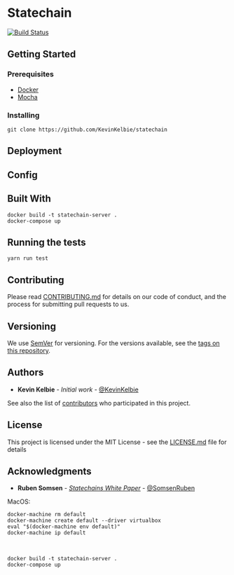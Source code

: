 # Statechain

[![Build Status](https://travis-ci.com/KevinKelbie/statechains-server.svg?token=fF7uR2XTCqqPgvdmqsLt&branch=master)](https://travis-ci.com/KevinKelbie/statechains-server)

## Getting Started

### Prerequisites

- [Docker](https://www.docker.com/)
- [Mocha](https://mochajs.org/)

### Installing

    git clone https://github.com/KevinKelbie/statechain

## Deployment

## Config



## Built With

    docker build -t statechain-server .
    docker-compose up

## Running the tests

    yarn run test

## Contributing

Please read [CONTRIBUTING.md]() for details on our code of conduct, and the process for submitting pull requests to us.

## Versioning

We use [SemVer](http://semver.org/) for versioning. For the versions available, see the [tags on this repository](https://github.com/your/project/tags). 

## Authors

* **Kevin Kelbie** - *Initial work* - [@KevinKelbie](https://twitter.com/KevinKelbie)

See also the list of [contributors](https://github.com/your/project/contributors) who participated in this project.

## License

This project is licensed under the MIT License - see the [LICENSE.md](LICENSE.md) file for details

## Acknowledgments

* **Ruben Somsen** - *[Statechains White Paper](https://github.com/RubenSomsen/rubensomsen.github.io/blob/master/img/statechains.pdf)* - [@SomsenRuben](https://twitter.com/SomsenRuben)

MacOS:

    docker-machine rm default
    docker-machine create default --driver virtualbox
    eval "$(docker-machine env default)"
    docker-machine ip default

<br>

    docker build -t statechain-server .
    docker-compose up
